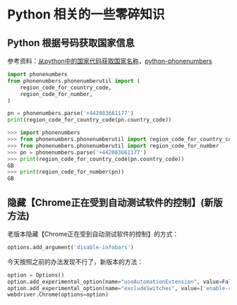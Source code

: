 # Python 相关的一些零碎知识

## Python 根据号码获取国家信息

参考资料：[从python中的国家代码获取国家名称](https://segmentfault.com/q/1010000043298736)，[python-phonenumbers](https://github.com/daviddrysdale/python-phonenumbers)

```python
import phonenumbers
from phonenumbers.phonenumberutil import (
    region_code_for_country_code,
    region_code_for_number,
)

pn = phonenumbers.parse('+442083661177')
print(region_code_for_country_code(pn.country_code))
```

```python
>>> import phonenumbers
>>> from phonenumbers.phonenumberutil import region_code_for_country_code
>>> from phonenumbers.phonenumberutil import region_code_for_number
>>> pn = phonenumbers.parse('+442083661177')
>>> print(region_code_for_country_code(pn.country_code))
GB
>>> print(region_code_for_number(pn))
GB
```

## 隐藏【Chrome正在受到自动测试软件的控制】(新版方法)

老版本隐藏【Chrome正在受到自动测试软件的控制】的方式：

```python
options.add_argument('disable-infobars')
```

今天按照之前的办法发现不行了，新版本的方法：

```python
option = Options()
option.add_experimental_option(name="useAutomationExtension", value=False)
option.add_experimental_option(name="excludeSwitches", value=['enable-automation'])
webdriver.Chrome(options=option)
```
